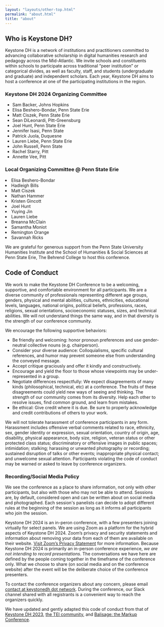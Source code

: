 ```yaml
---
layout: "layouts/other-top.html"
permalink: "about.html"
title: "about"
---
```


## Who is Keystone DH?

Keystone DH is a network of institutions and practitioners committed 
to advancing collaborative scholarship in digital humanities research and pedagogy 
across the Mid-Atlantic. We invite schools and constituents within schools
to participate across traditional “peer institution” or categorical divides, as well as faculty,
staff, and students (undergraduate and graduate) and independent scholars. 
Each year, Keystone DH aims to host a conference at one of the 
participating institutions in the region.

<section id="organizers">
<div id="network">
<h3>Keystone DH 2024 Organizing Committee</h3>
<ul>
<li>Sam Backer, Johns Hopkins</li>
<li>Elisa Beshero-Bondar, Penn State Erie</li>
<li>Matt Ciszek, Penn State Erie</li>
<li>Sean DiLeonardi, Pitt-Greensburg</li>
<li>Joel Hunt, Penn State Erie</li>
<li>Jennifer Isasi, Penn State</li>
<li>Patrick Juola, Duquesne</li>
<li>Lauren Liebe, Penn State Erie</li>
<li>John Russell, Penn State</li>
<li>Rachel Starry, Pitt</li>
<li>Annette Vee, Pitt</li>
</ul>
</div>
<div id="local">
<h3>Local Organizing Committee @ Penn State Erie</h3>
<li>Elisa Beshero-Bondar</li>
<li>Hadleigh Bills</li>
<li>Matt Ciszek</li>
<li>Nathan Hammer</li>
<li>Kristen Gincott</li>
<li>Joel Hunt</li>
<li>Yuying Jin</li>
<li>Lauren Liebe</li>
<li>Breanna McClain</li>
<li>Samantha Moniot</li>
<li>Remington Orange</li>
<li>Savannah Ricks</li>
</div>
</section>

We are grateful for generous support from the Penn State University Humanities Institute and the School of Humanities & Social Sciences at Penn State Erie, The Behrend College to host this conference.

<h2 id="cod"> Code of Conduct</h2>

We work to make the Keystone DH Conference to be a welcoming, supportive, and comfortable environment for all participants. We are a diverse community of professionals representing different age groups, genders, physical and mental abilities, cultures, ethnicities, educational levels, languages, national origins, political beliefs, professions, races, religions, sexual orientations, socioeconomic statuses, sizes, and technical abilities. We will not understand things the same way, and in that diversity is the strength of our conference community.  

We encourage the following supportive behaviors:

- Be friendly and welcoming: honor pronoun preferences and use gender-neutral collective nouns (e.g. <quote>chairperson</quote>).
- Consider your diverse audience: Colloquialisms, specific cultural references, and humor may prevent someone else from understanding the conveyed message.
- Accept critique graciously and offer it kindly and constructively. 
- Encourage and yield the floor to those whose viewpoints may be under-represented in a group.
- Negotiate differences respectfully: We expect disagreements of many kinds (philosophical, technical, etc) at a conference. The fruits of these disagreements could yield new ways of seeing and thinking. The strength of our community comes from its diversity. Help each other to resolve issues, find common ground, and learn from mistakes.
- Be ethical: Give credit where it is due. Be sure to properly acknowledge and credit contributions of others to your work. 

We will not tolerate harassment of conference participants in any form. Harassment includes offensive verbal comments related to race, ethnicity, sex, gender identity or expression, sexual orientation, country of origin, age, disability, physical appearance, body size, religion, veteran status or other protected class status; discriminatory or offensive images in public spaces; intimidation; stalking; harassing or unwanted photography or recording; sustained disruption of talks or other events; inappropriate physical contact; and unwelcome sexual attention. Participants violating the code of conduct may be warned or asked to leave by conference organizers.

### Recording/Social Media Policy

We see the conference as a place to share information, not only with other participants, but also with those who may not be able to attend. Sessions are, by default, considered open and can be written about on social media and photographed. Each session's panelists can decide to adopt different rules at the beginning of the session as long as it informs all participants who join the session.

Keystone DH 2024 is an in-peron conference, with a few presenters joining virtually for select panels. We are using Zoom as a platform for the hybrid aspects of Keystone DH 2024. Zoom’s privacy and security statements and information about removing your data from each of them are available on their website. <a href="https://explore.zoom.us/en/privacy/" target="_blank">Visit Zoom’s Privacy Statement</a> for more information. Because Keystone DH 2024 is primarily an in-person conference experience, _we are not intending to record presentations_. The conversations we have here are defined by the people coming together in the timeframe of the conference only. What we choose to share (on social media and on the conference website) after the event will be the deliberate choice of the conference presenters.

To contact the conference organizers about any concern, please email [contact at keystonedh dot network](mailto:contact@keystonedh.network). During the conference, our Slack channel shared with all registrants is a convenient way to reach the organizers quickly.

We have updated and gently adapted this code of conduct from that of [Keystone DH 2023](https://keystonedh.network/2023/code), [the TEI community](https://tei-c.org/about/code-of-conduct/), and [Balisage: the Markup Conference](https://www.balisage.net/conduct.html). 
    
